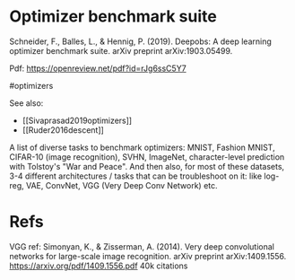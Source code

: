 # Optimizer benchmark suite

Schneider, F., Balles, L., & Hennig, P. (2019). Deepobs: A deep learning optimizer benchmark suite. arXiv preprint arXiv:1903.05499.

Pdf: https://openreview.net/pdf?id=rJg6ssC5Y7

#optimizers

See also:
* [[Sivaprasad2019optimizers]]
* [[Ruder2016descent]]

A list of diverse tasks to benchmark optimizers: MNIST, Fashion MNIST, CIFAR-10 (image recognition), SVHN, ImageNet, character-level prediction with Tolstoy's "War and Peace". And then also, for most of these datasets, 3-4 different architectures / tasks that can be troubleshoot on it: like log-reg, VAE, ConvNet, VGG (Very Deep Conv Network) etc.

# Refs

VGG ref:
Simonyan, K., & Zisserman, A. (2014). Very deep convolutional networks for large-scale image recognition. arXiv preprint arXiv:1409.1556.
https://arxiv.org/pdf/1409.1556.pdf
40k citations